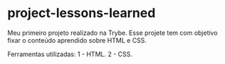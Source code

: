 # project-lessons-learned
Meu primeiro projeto realizado na Trybe. Esse projete tem com objetivo fixar o conteúdo aprendido sobre HTML e CSS.

Ferramentas utilizadas:
1 - HTML.
2 - CSS.
